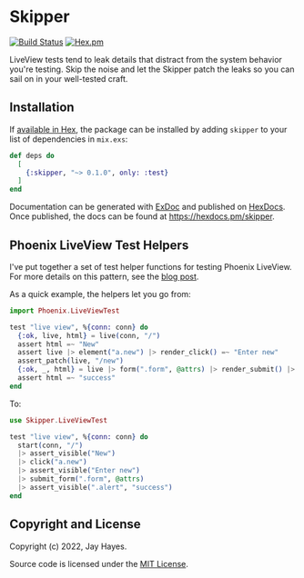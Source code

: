 # Skipper

[![Build Status](https://github.com/iamvery/skipper/actions/workflows/ci.yml/badge.svg)](https://github.com/iamvery/skipper/actions/workflows/ci.yml) [![Hex.pm](https://img.shields.io/hexpm/v/skipper.svg)](https://hex.pm/packages/skipper)

LiveView tests tend to leak details that distract from the system behavior
you're testing. Skip the noise and let the Skipper patch the leaks so you can
sail on in your well-tested craft.

## Installation

If [available in Hex](https://hex.pm/docs/publish), the package can be installed
by adding `skipper` to your list of dependencies in `mix.exs`:

```elixir
def deps do
  [
    {:skipper, "~> 0.1.0", only: :test}
  ]
end
```

Documentation can be generated with [ExDoc](https://github.com/elixir-lang/ex_doc)
and published on [HexDocs](https://hexdocs.pm). Once published, the docs can
be found at <https://hexdocs.pm/skipper>.

## Phoenix LiveView Test Helpers

I've put together a set of test helper functions for testing Phoenix LiveView.
For more details on this pattern, see the [blog post][live-view-helpers-blog].

As a quick example, the helpers let you go from:

```elixir
import Phoenix.LiveViewTest

test "live view", %{conn: conn} do
  {:ok, live, html} = live(conn, "/")
  assert html =~ "New"
  assert live |> element("a.new") |> render_click() =~ "Enter new"
  assert_patch(live, "/new")
  {:ok, _, html} = live |> form(".form", @attrs) |> render_submit() |> follow_redirect(conn)
  assert html =~ "success"
end
```

To:

```elixir
use Skipper.LiveViewTest

test "live view", %{conn: conn} do
  start(conn, "/")
  |> assert_visible("New")
  |> click("a.new")
  |> assert_visible("Enter new")
  |> submit_form(".form", @attrs)
  |> assert_visible(".alert", "success")
end
```

## Copyright and License

Copyright (c) 2022, Jay Hayes.

Source code is licensed under the [MIT License](LICENSE.md).


[live-view-helpers-blog]: https://iamvery.com/2022/10/19/better-live-view-tests.html
